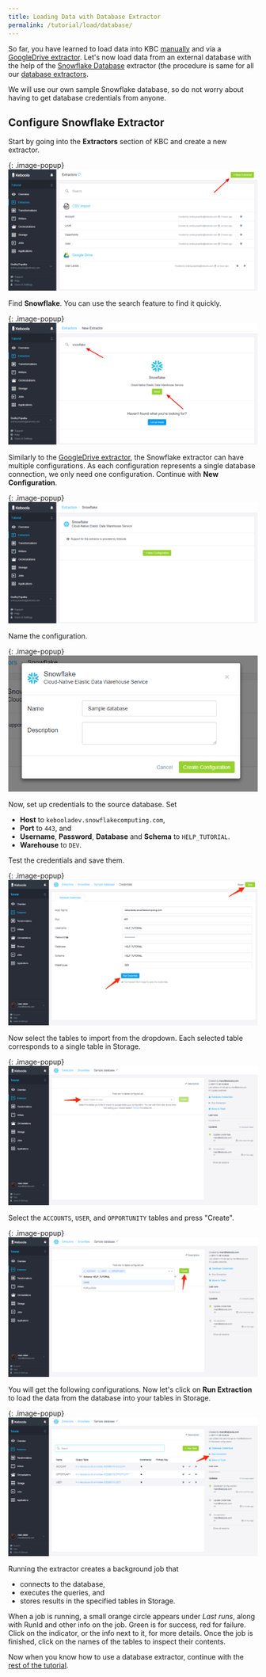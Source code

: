 ```yaml
---
title: Loading Data with Database Extractor
permalink: /tutorial/load/database/
---
```


So far, you have learned to load data into KBC [manually](/tutorial/load/) and
via a [GoogleDrive extractor](/tutorial/load/googledrive/).
Let's now load data from an external database with the help of the [Snowflake Database](https://www.snowflake.net/) extractor
(the procedure is same for all our [database extractors](/components/extractors/database/).

We will use our own sample Snowflake database, so do not worry about having to get database credentials from anyone.

## Configure Snowflake Extractor
Start by going into the **Extractors** section of KBC and create a new extractor.

{: .image-popup}
![Screenshot - Create a new Extractor](/tutorial/load/extractor-intro-2.png)

Find **Snowflake**. You can use the search feature to find it quickly.

{: .image-popup}
![Screenshot - Create a new Database Extractor](/tutorial/load/extractor-intro-3.png)

Similarly to the [GoogleDrive extractor](/tutorial/load/googledrive/), the Snowflake extractor can
have multiple configurations. As each configuration represents a single database connection, we only
need one configuration. Continue with **New Configuration**.

{: .image-popup}
![Screenshot - New Database Extractor Configuration](/tutorial/load/extractor-db-new.png)

Name the configuration.

{: .image-popup}
![Screenshot - Create a new Database Extractor Configuration](/tutorial/load/extractor-db-create.png)

Now, set up credentials to the source database. Set

- **Host** to `kebooladev.snowflakecomputing.com`,
- **Port** to `443`, and
- **Username**, **Password**, **Database** and **Schema** to `HELP_TUTORIAL`.
- **Warehouse** to `DEV`.

Test the credentials and save them.

{: .image-popup}
![Screenshot - Database Extractor Credentials](/tutorial/load/extractor-db-credentials.png)

Now select the tables to import from the dropdown. Each selected table corresponds to a single table in Storage.

{: .image-popup}
![Screenshot - Quickstart](/tutorial/load/extractor-db-tableSelector.png)

Select the `ACCOUNTS`, `USER`, and `OPPORTUNITY` tables and press "Create".

{: .image-popup}
![Screenshot - Database Tables Selected](/tutorial/load/extractor-db-tablesSelected.png)

You will get the following configurations. Now let's click on **Run Extraction** to load the data
from the database into your tables in Storage.

{: .image-popup}
![Screenshot - Run the extraction](/tutorial/load/extractor-db-index-2.png)


Running the extractor creates a background job that

- connects to the database,
- executes the queries, and
- stores results in the specified tables in Storage.

When a job is running, a small orange circle appears under *Last runs*, along with RunId and other info on the job.
Green is for success, red for failure. Click on the indicator, or the info next to it, for more details.
Once the job is finished, click on the names of the tables to inspect their contents. 

Now when you know how to use a database extractor, continue with the [rest of the tutorial](/tutorial/manipulate/).
